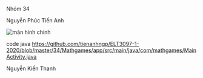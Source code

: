 Nhóm 34

Nguyễn Phúc Tiến Anh

![màn hình chính](https://github.com/tienanhngp/a/blob/master/ManHinhChinh.gif)


code java
https://github.com/tienanhngp/ELT3097-1-2020/blob/master/34/Mathgames/app/src/main/java/com/mathgames/MainActivity.java










Nguyễn Kiến Thanh








